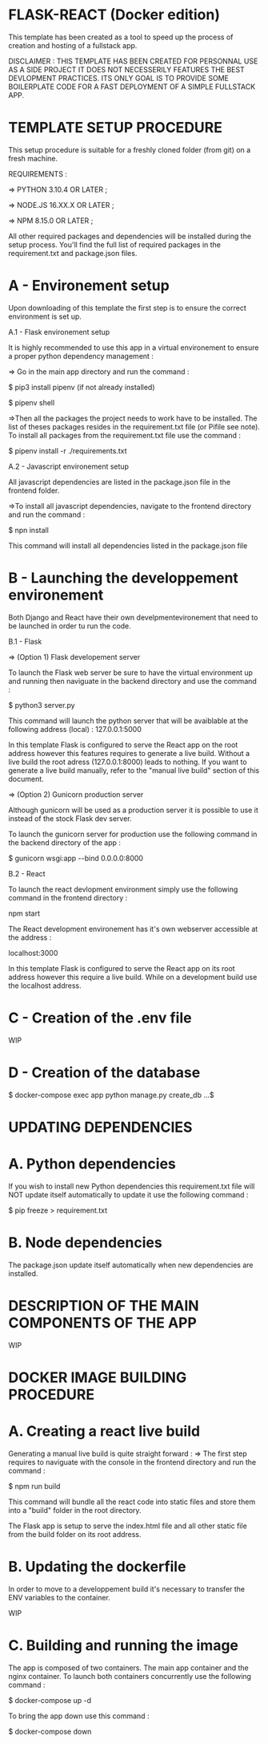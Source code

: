 # FLASK-REACT (Docker edition)

This template has been created as a tool to speed up the process of creation and hosting of a fullstack app.

DISCLAIMER : THIS TEMPLATE HAS BEEN CREATED FOR PERSONNAL USE AS A SIDE PROJECT IT DOES NOT NECESSERILY FEATURES THE BEST DEVLOPMENT PRACTICES. ITS ONLY GOAL IS TO PROVIDE SOME BOILERPLATE CODE FOR A FAST DEPLOYMENT OF A SIMPLE FULLSTACK APP.



# TEMPLATE SETUP PROCEDURE

This setup procedure is suitable for a freshly cloned folder (from git) on a fresh machine.

REQUIREMENTS :

=> PYTHON 3.10.4 OR LATER ;

=> NODE.JS 16.XX.X OR LATER ;

=> NPM 8.15.0 OR LATER ;

All other required packages and dependencies will be installed during the setup process. You'll find the full list of required packages in the requirement.txt and package.json files.



# A - Environement setup

Upon downloading of this template the first step is to ensure the correct environment is set up.


A.1 - Flask environement setup

It is highly recommended to use this app in a virtual environement to ensure a proper python dependency management :

=> Go in the main app directory and run the command :

$ pip3 install pipenv       (if not already installed)

$ pipenv shell

=>Then all the packages the project needs to work have to be installed. The list of theses packages resides in the requirement.txt file (or Pifile see note). To install all packages from the requirement.txt file use the command :

$ pipenv install -r ./requirements.txt


A.2 - Javascript environement setup

All javascript dependencies are listed in the package.json file in the frontend folder.

=>To install all javascript dependencies, navigate to the frontend directory and run the command :
    
$ npn install

This command will install all dependencies listed in the package.json file



# B - Launching the developpement environement

Both Django and React have their own develpmentevironement that need to be launched in order tu run the code.


B.1 - Flask

=> (Option 1) Flask developement server 

To launch the Flask web server be sure to have the virtual environment up and running then naviguate in the backend directory and use the command :

$ python3 server.py

This command will launch the python server that will be avaiblable at the following address (local) : 127.0.0.1:5000

In this template Flask is configured to serve the React app on the root address however this features requires to generate a live build. Without a live build the root adress (127.0.0.1:8000) leads to nothing. If you want to generate a live build manually, refer to the "manual live build" section of this document.

=> (Option 2) Gunicorn production server  

Although gunicorn will be used as a production server it is possible to use it instead of the stock Flask dev server.

To launch the gunicorn server for production use the following command in the backend directory of the app :

$ gunicorn wsgi:app --bind 0.0.0.0:8000


B.2 - React

To launch the react devlopment environment simply use the following command in the frontend directory :

npm start

The React development environement has it's own webserver accessible at the address :

localhost:3000

In this template Flask is configured to serve the React app on its root address however this require a live build. While on a development build use the localhost address.


# C - Creation of the .env file

WIP 


# D - Creation of the database

$ docker-compose exec app python manage.py create_db     ...$

# UPDATING DEPENDENCIES

# A. Python dependencies

If you wish to install new Python dependencies this requirement.txt file will NOT update itself automatically to update it use the following command :

$ pip freeze > requirement.txt


# B. Node dependencies

The package.json update itself automatically when new dependencies are installed.


# DESCRIPTION OF THE MAIN COMPONENTS OF THE APP

WIP

# DOCKER IMAGE BUILDING PROCEDURE

# A. Creating a react live build

Generating a manual live build is quite straight forward :
=> The first step requires to naviguate with the console in the frontend directory and run the command :

$ npm run build

This command will bundle all the react code into static files and store them into a "build" folder in the root  directory.

The Flask app is setup to serve the index.html file and all other static file from the build folder on its root address.


# B. Updating the dockerfile

In order to move to a developpement build it's necessary to transfer the ENV variables to the container.

WIP


# C. Building and running the image

The app is composed of two containers. The main app container and the nginx container. To launch both containers concurrently use the following command :

$ docker-compose up -d

To bring the app down use this command :

$ docker-compose down 
